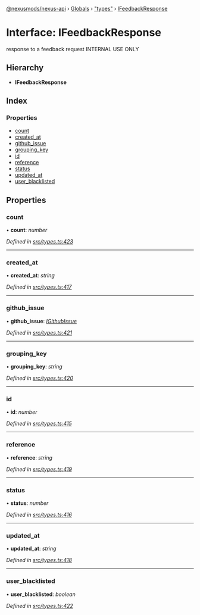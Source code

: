 [@nexusmods/nexus-api](../README.md) › [Globals](../globals.md) › ["types"](../modules/_types_.md) › [IFeedbackResponse](_types_.ifeedbackresponse.md)

# Interface: IFeedbackResponse

response to a feedback request
INTERNAL USE ONLY

## Hierarchy

* **IFeedbackResponse**

## Index

### Properties

* [count](_types_.ifeedbackresponse.md#count)
* [created_at](_types_.ifeedbackresponse.md#created_at)
* [github_issue](_types_.ifeedbackresponse.md#github_issue)
* [grouping_key](_types_.ifeedbackresponse.md#grouping_key)
* [id](_types_.ifeedbackresponse.md#id)
* [reference](_types_.ifeedbackresponse.md#reference)
* [status](_types_.ifeedbackresponse.md#status)
* [updated_at](_types_.ifeedbackresponse.md#updated_at)
* [user_blacklisted](_types_.ifeedbackresponse.md#user_blacklisted)

## Properties

###  count

• **count**: *number*

*Defined in [src/types.ts:423](https://github.com/Nexus-Mods/node-nexus-api/blob/af3f187/src/types.ts#L423)*

___

###  created_at

• **created_at**: *string*

*Defined in [src/types.ts:417](https://github.com/Nexus-Mods/node-nexus-api/blob/af3f187/src/types.ts#L417)*

___

###  github_issue

• **github_issue**: *[IGithubIssue](_types_.igithubissue.md)*

*Defined in [src/types.ts:421](https://github.com/Nexus-Mods/node-nexus-api/blob/af3f187/src/types.ts#L421)*

___

###  grouping_key

• **grouping_key**: *string*

*Defined in [src/types.ts:420](https://github.com/Nexus-Mods/node-nexus-api/blob/af3f187/src/types.ts#L420)*

___

###  id

• **id**: *number*

*Defined in [src/types.ts:415](https://github.com/Nexus-Mods/node-nexus-api/blob/af3f187/src/types.ts#L415)*

___

###  reference

• **reference**: *string*

*Defined in [src/types.ts:419](https://github.com/Nexus-Mods/node-nexus-api/blob/af3f187/src/types.ts#L419)*

___

###  status

• **status**: *number*

*Defined in [src/types.ts:416](https://github.com/Nexus-Mods/node-nexus-api/blob/af3f187/src/types.ts#L416)*

___

###  updated_at

• **updated_at**: *string*

*Defined in [src/types.ts:418](https://github.com/Nexus-Mods/node-nexus-api/blob/af3f187/src/types.ts#L418)*

___

###  user_blacklisted

• **user_blacklisted**: *boolean*

*Defined in [src/types.ts:422](https://github.com/Nexus-Mods/node-nexus-api/blob/af3f187/src/types.ts#L422)*
